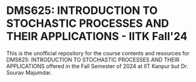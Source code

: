 # DMS625: INTRODUCTION TO STOCHASTIC PROCESSES AND THEIR APPLICATIONS - IITK Fall'24

This is the unofficial repository for the course contents and resources for DMS625: INTRODUCTION TO STOCHASTIC PROCESSES AND THEIR APPLICATIONS offered in the Fall Semester of 2024 at IIT Kanpur but Dr. Sourav Majumdar.